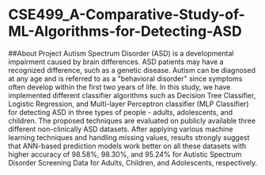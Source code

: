 # CSE499_A-Comparative-Study-of-ML-Algorithms-for-Detecting-ASD

##About Project
Autism Spectrum Disorder (ASD) is a developmental impairment caused by brain differences. ASD patients may have a recognized difference, such as a genetic disease. Autism can be diagnosed at any age and is referred to as a "behavioral disorder" since symptoms often develop within the first two years of life. In this study, we have implemented different classifier algorithms such as Decision Tree Classifier, Logistic Regression, and Multi-layer Perceptron classifier (MLP Classifier) for detecting ASD in three types of people - adults, adolescents, and children. The proposed techniques are evaluated on publicly available three different non-clinically ASD datasets. After applying various machine learning techniques and handling missing values, results strongly suggest that ANN-based prediction models work better on all these datasets with higher accuracy of 98.58%, 98.30%, and 95.24% for Autistic Spectrum Disorder Screening Data for Adults, Children, and Adolescents, respectively.
